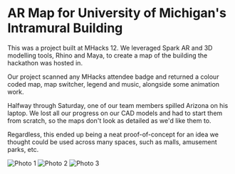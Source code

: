 # AR Map for University of Michigan's Intramural Building

This was a project built at MHacks 12. We leveraged Spark AR and 3D modelling tools, Rhino and Maya, to create a map of the building the hackathon was hosted in.

Our project scanned any MHacks attendee badge and returned a colour coded map, map switcher, legend and music, alongside some animation work.

Halfway through Saturday, one of our team members spilled Arizona on his laptop. We lost all our progress on our CAD models and had to start them from scratch, so the maps don't look as detailed as we'd like them to. 

Regardless, this ended up being a neat proof-of-concept for an idea we thought could be used across many spaces, such as malls, amusement parks, etc.

![Photo 1](https://i.imgur.com/I72TLDa.jpg)
![Photo 2](https://i.imgur.com/KZJkUOH.jpg)
![Photo 3](https://i.imgur.com/234qsNI.jpg)
